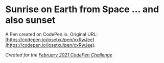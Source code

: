 # Sunrise on Earth from Space ... and also sunset

A Pen created on CodePen.io. Original URL: [https://codepen.io/josetxu/pen/xxRwJee](https://codepen.io/josetxu/pen/xxRwJee).

_Created for the [February 2021 CodePen Challenge](https://codepen.io/challenges/2021/February)_